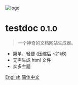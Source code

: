 ![logo](https://docsify.js.org/_media/icon.svg)

# testdoc <small>0.1.0</small>

> 一个神奇的文档网站生成器。

- 简单、轻便 (压缩后 ~21kB)
- 无需生成 html 文件
- 众多主题

[English](en/)
[简体中文](zh/)